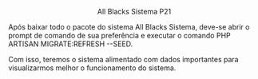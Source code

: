 <p align="center">
All Blacks Sistema P21
</p>

Após baixar todo o pacote do sistema All Blacks Sistema, deve-se abrir o prompt de comando de sua preferência e executar o comando PHP ARTISAN MIGRATE:REFRESH --SEED.

Com isso, teremos o sistema alimentado com dados importantes para visualizarmos melhor o funcionamento do sistema.


